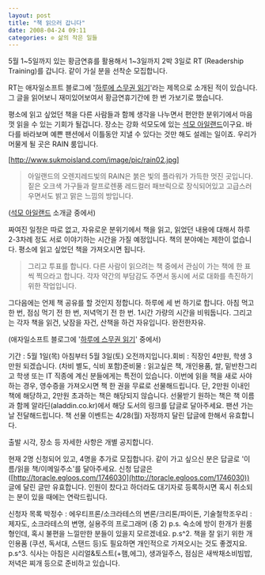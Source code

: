 ```yaml
---
layout: post
title: "책 읽으러 갑니다"
date: 2008-04-24 09:11
categories: ⊙ 삶의 작은 일들
---
```


5월 1~5일까지 있는 황금연휴를 활용해서 1~3일까지 2박 3일로 RT (Readership Training)를 갑니다.
같이 가실 분을 선착순 모집합니다.

RT는 애자일소프트 블로그에 '[하루에 스무권 읽기](http://agile.egloos.com/4215677)'라는 제목으로 소개된 적이 있습니다.
그 글을 읽어보니 재미있어보여서 황금연휴기간에 한 번 가보기로 했습니다.

평소에 읽고 싶었던 책을 다른 사람들과 함께 생각을 나누면서 편안한 분위기에서 마음껏 읽을 수 있는 기회가 될겁니다.
장소는 강화 석모도에 있는 [석모 아일랜드](http://www.sukmoisland.com)이구요. 바다를 바라보며 예쁜 팬션에서 이틀동안 지낼 수 있다는 것만 해도 설레는 일이죠. 우리가 머물게 될 곳은 RAIN 룸입니다.


[http://www.sukmoisland.com/image/pic/rain02.jpg]

> 아일랜드의                         오렌지레드빛의 RAIN은
붉은 빛의 플라워가 가득한 멋진 곳입니다.
짙은 오크색 가구들과 랄프로렌풍 레드컬러 패브릭으로 장식되어있고
고급스러우면서도 밝고 맑은 느낌의 방입니다.

([석모 아일랜드](http://www.sukmoisland.com) 소개글 중에서)

짜여진 일정은 따로 없고, 자유로운 분위기에서 책을 읽고, 읽었던 내용에 대해서 하루 2-3차례 정도 서로 이야기하는 시간을 가질 예정입니다. 책의 분야에는 제한이 없습니다. 평소에 읽고 싶었던 책을 가져오시면 됩니다. 

> 그리고 투표를 합니다. 다른 사람이 읽으려는 책 중에서 관심이 가는 책에 한 표 씩 찍으라고 합니다. 각자 약간의 부담감도 주면서 동시에 서로 대화를 촉진하기 위한 작업입니다.

그다음에는 언제 책 공유를 할 것인지 정합니다. 하루에 세 번 하기로 합니다. 아침 먹고 한 번, 점심 먹기 전 한 번, 저녁먹기 전 한 번. 1시간 가량의 시간을 비워둡니다. 그리고는 각자 책을 읽건, 낮잠을 자건, 산책을 하건 자유입니다. 완전한자유.

(애자일소프트 블로그에 '[하루에 스무권 읽기](http://agile.egloos.com/4215677)' 중에서)

기간 : 5월 1일(목) 아침부터 5월 3일(토) 오전까지입니다.회비 : 직장인 4만원, 학생 3만원 되겠습니다. (차비 별도, 식비 포함)준비물 : 읽고싶은 책, 개인용품, 쌀, 밑반찬그리고 학생 또는 IT 직종에 계신 분들에게는 특전이 있습니다. 이번에 읽을 책을 새로 사야 하는 경우, 영수증을 가져오시면 책 한 권을 무료로 선물해드립니다. 단, 2만원 이내인 책에 해당하고, 2만원 초과하는 책은 해당되지 않습니다. 선물받기 원하는 책은 책 이름과 함께 알라딘(aladdin.co.kr)에서 해당 도서의 링크를 답글로 달아주세요. 팬션 가는 날 전달해드립니다. 책 선물 이벤트는 4/28(월) 자정까지 달린 답글에 한해서 유효합니다.


출발 시각, 장소 등 자세한 사항은 개별 공지합니다.


현재 2명 신청되어 있고, 4명을 추가로 모집합니다.
같이 가고 싶으신 분은 답글로 '이름/읽을 책/이메일주소'를 달아주세요. 
신청 답글은 ([http://toracle.egloos.com/1746030](http://toracle.egloos.com/1746030)) 글에 달린 글만 유효합니다.
인원이 찼다고 하더라도 대기자로 등록하시면 혹시 취소되는 분이 있을 때에는 연락드립니다.


신청자 목록
박정수 : 에우티프론/소크라테스의 변론/크리톤/파이돈, 기술철학조우리 : 제자도, 소크라테스의 변명, 실용주의 프로그래머 (중 2)
p.s. 숙소에 방이 한개가 원룸형인데, 혹시 불편을 느낄만한 분들이 있을지 모르겠네요.
p.s^2. 책을 잘 읽기 위한 개인용품 (쿠션, 독서대, 스탠드 등)도 필요하면 개인적으로 가져오시는 것도 좋겠지요.
p.s^3. 식사는 아침은 시리얼&토스트(+햄,에그), 생과일주스, 점심은 새싹채소비빔밥, 저녁은 찌개 등으로 준비하고 있습니다.

       
